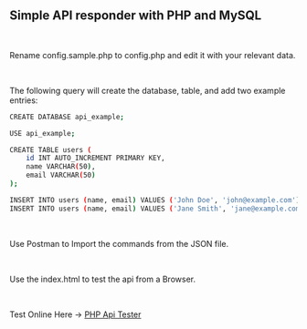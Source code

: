 <br>

## Simple API responder with PHP and MySQL

<br>

Rename config.sample.php to config.php and edit it with your relevant data.

<br>

The following query will create the database, table, and add two example entries:
```sh
CREATE DATABASE api_example;

USE api_example;

CREATE TABLE users (
    id INT AUTO_INCREMENT PRIMARY KEY,
    name VARCHAR(50),
    email VARCHAR(50)
);

INSERT INTO users (name, email) VALUES ('John Doe', 'john@example.com');
INSERT INTO users (name, email) VALUES ('Jane Smith', 'jane@example.com');
```

<br>

Use Postman to Import the commands from the JSON file.

<br>

Use the index.html to test the api from a Browser.

<br>

Test Online Here -> [ PHP Api Tester](https://filip-peev.com/php-api-mysql/index.html)